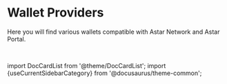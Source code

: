 # Wallet Providers

Here you will find various wallets compatible with Astar Network and Astar Portal.

<br/>

import DocCardList from '@theme/DocCardList';
import {useCurrentSidebarCategory} from '@docusaurus/theme-common';

<DocCardList items={useCurrentSidebarCategory().items}/>
